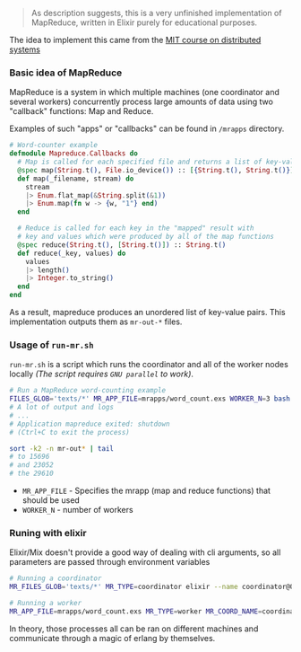 > As description suggests, this is a very unfinished implementation of MapReduce, written in Elixir purely for educational purposes.

The idea to implement this came from the [MIT course on distributed systems](https://pdos.csail.mit.edu/6.824/)

### Basic idea of MapReduce

MapReduce is a system in which multiple machines (one coordinator and several workers) concurrently process large amounts of data using two "callback" functions: Map and Reduce.

Examples of such "apps" or "callbacks" can be found in `/mrapps` directory.

```elixir
# Word-counter example
defmodule Mapreduce.Callbacks do
  # Map is called for each specified file and returns a list of key-value pairs
  @spec map(String.t(), File.io_device()) :: [{String.t(), String.t()}]
  def map(_filename, stream) do
    stream
    |> Enum.flat_map(&String.split(&1))
    |> Enum.map(fn w -> {w, "1"} end)
  end

  # Reduce is called for each key in the "mapped" result with
  # key and values which were produced by all of the map functions
  @spec reduce(String.t(), [String.t()]) :: String.t()
  def reduce(_key, values) do
    values
    |> length()
    |> Integer.to_string()
  end
end
```

As a result, mapreduce produces an unordered list of key-value pairs. This implementation outputs them as `mr-out-*` files.

### Usage of `run-mr.sh`

`run-mr.sh` is a script which runs the coordinator and all of the worker nodes locally *(The script requires `GNU parallel` to work)*.

```sh
# Run a MapReduce word-counting example
FILES_GLOB='texts/*' MR_APP_FILE=mrapps/word_count.exs WORKER_N=3 bash run-mr.sh
# A lot of output and logs
# ...
# Application mapreduce exited: shutdown
# (Ctrl+C to exit the process)

sort -k2 -n mr-out* | tail
# to 15696
# and 23052
# the 29610
```

- `MR_APP_FILE` - Specifies the mrapp (map and reduce functions) that should be used
- `WORKER_N` - number of workers

### Runing with elixir

Elixir/Mix doesn't provide a good way of dealing with cli arguments, so all parameters are passed through environment variables

```sh
# Running a coordinator
MR_FILES_GLOB='texts/*' MR_TYPE=coordinator elixir --name coordinator@0.0.0.0 --cookie cookie --no-halt -S mix

# Running a worker
MR_APP_FILE=mrapps/word_count.exs MR_TYPE=worker MR_COORD_NAME=coordinator@0.0.0.0 elixir --name worker1@0.0.0.0 --cookie cookie --no-halt -S mix
```

In theory, those processes all can be ran on different machines and communicate through a magic of erlang by themselves.
